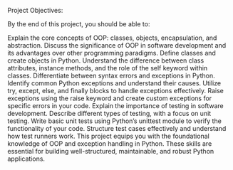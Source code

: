 Project Objectives:

By the end of this project, you should be able to:

Explain the core concepts of OOP: classes, objects, encapsulation, and abstraction.
Discuss the significance of OOP in software development and its advantages over other programming paradigms.
Define classes and create objects in Python.
Understand the difference between class attributes, instance methods, and the role of the self keyword within classes.
Differentiate between syntax errors and exceptions in Python.
Identify common Python exceptions and understand their causes.
Utilize try, except, else, and finally blocks to handle exceptions effectively.
Raise exceptions using the raise keyword and create custom exceptions for specific errors in your code.
Explain the importance of testing in software development.
Describe different types of testing, with a focus on unit testing.
Write basic unit tests using Python’s unittest module to verify the functionality of your code.
Structure test cases effectively and understand how test runners work.
This project equips you with the foundational knowledge of OOP and exception handling in Python. These skills are essential for building well-structured, maintainable, and robust Python applications.